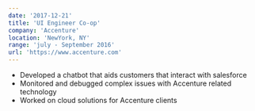 ```yaml
---
date: '2017-12-21'
title: 'UI Engineer Co-op'
company: 'Accenture'
location: 'NewYork, NY'
range: 'july - September 2016'
url: 'https://www.accenture.com'
---
```


- Developed a chatbot that aids customers that interact with salesforce
- Monitored and debugged complex issues with Accenture related technology
- Worked on cloud solutions for Accenture clients
